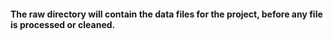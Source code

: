 #### The raw directory will contain the data files for the project, before any file is processed or cleaned.
